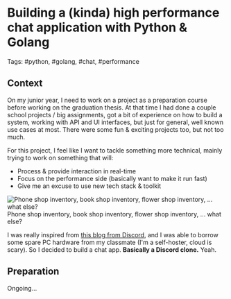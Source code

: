 # Building a (kinda) high performance chat application with Python & Golang

Tags: #python, #golang, #chat, #performance

## Context

On my junior year, I need to work on a project as a preparation course before working on the graduation thesis. At that time I had done a couple school projects / big assignments, got a bit of experience on how to build a system, working with API and UI interfaces, but just for general, well known use cases at most. There were some fun & exciting projects too, but not too much.

For this project, I feel like I want to tackle something more technical, mainly trying to work on something that will:

- Process & provide interaction in real-time
- Focus on the performance side (basically want to make it run fast)
- Give me an excuse to use new tech stack & toolkit

![Phone shop inventory, book shop inventory, flower shop inventory, ... what else?](https://i.imgflip.com/92ecuk.jpg)
Phone shop inventory, book shop inventory, flower shop inventory, ... what else?

I was really inspired from [this blog from Discord](https://discord.com/blog/how-discord-stores-billions-of-messages), and I was able to borrow some spare PC hardware from my classmate (I'm a self-hoster, cloud is scary). So I decided to build a chat app. **Basically a Discord clone.** Yeah.

## Preparation

Ongoing...